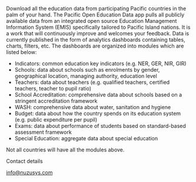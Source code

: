 Download all the education data from participating Pacific countries
in the palm of your hand. The Pacific Open Education Data app pulls
all publicly available data from an integrated open source Education
Management Information System (EMIS) specifically tailored to Pacific
Island nations. It is a work that will continuously improve and
welcomes your feedback. Data is currently published in the form of
analytics dashboards containing tables, charts, filters, etc. The
dashboards are organized into modules which are listed below:

* Indicators: common education key indicators (e.g. NER, GER, NIR, GIR)
* Schools: data about schools such as enrolments by gender, geographical location, managing authority, education level
* Teachers: data about teachers (e.g. qualified teachers, certified teachers, teacher to pupil ratio)
* School Accreditation: comprehensive data about schools based on a stringent accreditation framework
* WASH: comprehensive data about water, sanitation and hygiene
* Budget: data about how the country spends on its education system (e.g. public expenditure per pupil)
* Exams: data about performance of students based on standard-based assessment framework
* Special Education: aggregate data about special education

Not all countries will have all the modules above.

Contact details

info@nuzusys.com
